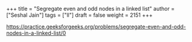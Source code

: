 +++
title = "Segregate even and odd nodes in a linked list"
author = ["Seshal Jain"]
tags = ["ll"]
draft = false
weight = 2151
+++

<https://practice.geeksforgeeks.org/problems/segregate-even-and-odd-nodes-in-a-linked-list/0>
